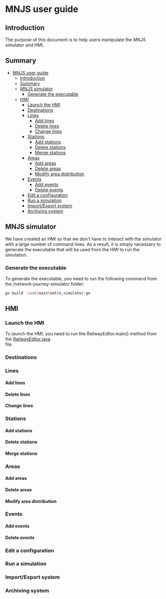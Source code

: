 # MNJS user guide

## Introduction 

The purpose of this document is to help users manipulate the MNJS simulator and 
HMI.

## Summary

- [MNJS user guide](#mnjs-user-guide)
  - [Introduction](#introduction)
  - [Summary](#summary)
  - [MNJS simulator](#mnjs-simulator)
    - [Generate the executable](#generate-the-executable)
  - [HMI](#hmi)
    - [Launch the HMI](#launch-the-hmi)
    - [Destinations](#destinations)
    - [Lines](#lines)
      - [Add lines](#add-lines)
      - [Delete lines](#delete-lines)
      - [Change lines](#change-lines)
    - [Stations](#stations)
      - [Add stations](#add-stations)
      - [Delete stations](#delete-stations)
      - [Merge stations](#merge-stations)
    - [Areas](#areas)
      - [Add areas](#add-areas)
      - [Delete areas](#delete-areas)
      - [Modify area distribution](#modify-area-distribution)
    - [Events](#events)
      - [Add events](#add-events)
      - [Delete events](#delete-events)
    - [Edit a configuration](#edit-a-configuration)
    - [Run a simulation](#run-a-simulation)
    - [Import/Export system](#importexport-system)
    - [Archiving system](#archiving-system)
  

## MNJS simulator

We have created an HMI so that we don't have to interact with the simulator 
with a large number of command lines. As a result, it is simply necessary to
generate the executable that will be used from the HMI to run the simulation.

### Generate the executable

To generate the executable, you need to run the following command from 
the /network-journey-simulator folder:

```bash
go build .\src\main\metro_simulator.go 
```

## HMI

### Launch the HMI

To launch the HMI, you need to run the RailwayEditor.main() method from the
[RailwayEditor.java](..%2F..%2F..%2F..%2Frailway-editor%2Fsrc%2Fmain%2Fjava%2Forg%2Fexample%2Fmain%2FRailwayEditor.java)  
file.

### Destinations

### Lines

#### Add lines
#### Delete lines
#### Change lines

### Stations

#### Add stations
#### Delete stations
#### Merge stations

### Areas

#### Add areas
#### Delete areas
#### Modify area distribution

### Events

#### Add events
#### Delete events

### Edit a configuration

### Run a simulation

### Import/Export system

### Archiving system





